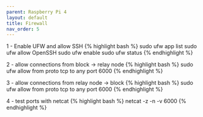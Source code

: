 ```yaml
---
parent: Raspberry Pi 4
layout: default
title: Firewall
nav_order: 5
---
```


1 - Enable UFW and allow SSH
{% highlight bash %}
sudo ufw app list
sudo ufw allow OpenSSH
sudo ufw enable
sudo ufw status
{% endhighlight %}



2 - allow connections from block -> relay node
{% highlight bash %}
sudo ufw allow from <relaynode ip address> proto tcp to any port 6000
{% endhighlight %}


3 - allow connections from relay node -> block
{% highlight bash %}
sudo ufw allow from <block ip address> proto tcp to any port 6000
{% endhighlight %}

4 - test ports with netcat
{% highlight bash %}
netcat -z -n -v <ip address> 6000
{% endhighlight %}
